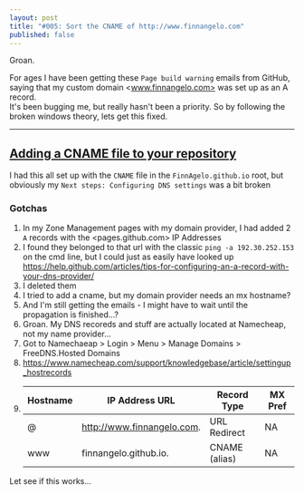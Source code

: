 ```yaml
---
layout: post
title: "#005: Sort the CNAME of http://www.finnangelo.com"
published: false
---
```

Groan. 

For ages I have been getting these `Page build warning` emails from GitHub, saying that my custom domain <www.finnangelo.com> was set up as an A record.  
It's been bugging me, but really hasn't been a priority. So by following the broken windows theory, lets get this fixed.

----------------------------------------
[Adding a CNAME file to your repository](https://help.github.com/articles/adding-a-cname-file-to-your-repository/)
----------------------------------------

I had this all set up with the `CNAME` file in the `FinnAgelo.github.io` root, but obviously my `Next steps: Configuring DNS settings` was a bit broken

### Gotchas ###

01. In my Zone Management pages with my domain provider, I had added 2 `A` records with the <pages.github.com> IP Addresses
02. I found they belonged to that url with the classic `ping -a 192.30.252.153` on the cmd line, but I could just as easily have looked up https://help.github.com/articles/tips-for-configuring-an-a-record-with-your-dns-provider/ 
03. I deleted them
04. I tried to add a cname, but my domain provider needs an mx hostname?
05. And I'm still getting the emails - I might have to wait until the propagation is finished...?
06. Groan. My DNS recoreds and stuff are actually located at Namecheap, not my name provider...
07. Got to Namechaeap > Login > Menu > Manage Domains > FreeDNS.Hosted Domains
08. https://www.namecheap.com/support/knowledgebase/article/settingup_hostrecords 
09. |Hostname|IP Address URL             | Record Type   | MX Pref |
    |--------|---------------------------|---------------|---------|
    | @      |http://www.finnangelo.com. | URL Redirect  | NA      |
    | www    |finnangelo.github.io.      | CNAME (alias) | NA      |

Let see if this works...
